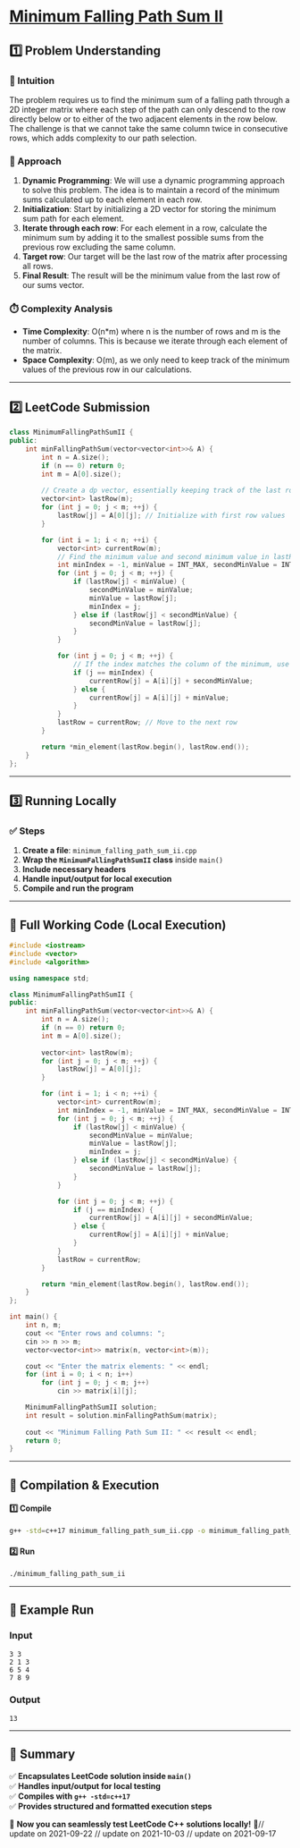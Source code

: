# **[Minimum Falling Path Sum II](https://leetcode.com/problems/minimum-falling-path-sum-ii/description/)**  

## **1️⃣ Problem Understanding**  
### **📌 Intuition**  
The problem requires us to find the minimum sum of a falling path through a 2D integer matrix where each step of the path can only descend to the row directly below or to either of the two adjacent elements in the row below. The challenge is that we cannot take the same column twice in consecutive rows, which adds complexity to our path selection.

### **🚀 Approach**  
1. **Dynamic Programming**: We will use a dynamic programming approach to solve this problem. The idea is to maintain a record of the minimum sums calculated up to each element in each row.
2. **Initialization**: Start by initializing a 2D vector for storing the minimum sum path for each element.
3. **Iterate through each row**: For each element in a row, calculate the minimum sum by adding it to the smallest possible sums from the previous row excluding the same column.
4. **Target row**: Our target will be the last row of the matrix after processing all rows.
5. **Final Result**: The result will be the minimum value from the last row of our sums vector.

### **⏱️ Complexity Analysis**  
- **Time Complexity**: O(n*m) where n is the number of rows and m is the number of columns. This is because we iterate through each element of the matrix.
- **Space Complexity**: O(m), as we only need to keep track of the minimum values of the previous row in our calculations.

---  

## **2️⃣ LeetCode Submission**  
```cpp
class MinimumFallingPathSumII {
public:
    int minFallingPathSum(vector<vector<int>>& A) {
        int n = A.size();
        if (n == 0) return 0;
        int m = A[0].size();
        
        // Create a dp vector, essentially keeping track of the last row's best paths
        vector<int> lastRow(m);
        for (int j = 0; j < m; ++j) {
            lastRow[j] = A[0][j]; // Initialize with first row values
        }

        for (int i = 1; i < n; ++i) {
            vector<int> currentRow(m);
            // Find the minimum value and second minimum value in lastRow
            int minIndex = -1, minValue = INT_MAX, secondMinValue = INT_MAX;
            for (int j = 0; j < m; ++j) {
                if (lastRow[j] < minValue) {
                    secondMinValue = minValue;
                    minValue = lastRow[j];
                    minIndex = j;
                } else if (lastRow[j] < secondMinValue) {
                    secondMinValue = lastRow[j];
                }
            }

            for (int j = 0; j < m; ++j) {
                // If the index matches the column of the minimum, use the second minimum
                if (j == minIndex) {
                    currentRow[j] = A[i][j] + secondMinValue;
                } else {
                    currentRow[j] = A[i][j] + minValue;
                }
            }
            lastRow = currentRow; // Move to the next row
        }

        return *min_element(lastRow.begin(), lastRow.end());
    }
};
```  

---  

## **3️⃣ Running Locally**  
### **✅ Steps**  
1. **Create a file**: `minimum_falling_path_sum_ii.cpp`  
2. **Wrap the `MinimumFallingPathSumII` class** inside `main()`  
3. **Include necessary headers**  
4. **Handle input/output for local execution**  
5. **Compile and run the program**  

---  

## **📝 Full Working Code (Local Execution)**  
```cpp
#include <iostream>
#include <vector>
#include <algorithm>

using namespace std;

class MinimumFallingPathSumII {
public:
    int minFallingPathSum(vector<vector<int>>& A) {
        int n = A.size();
        if (n == 0) return 0;
        int m = A[0].size();
        
        vector<int> lastRow(m);
        for (int j = 0; j < m; ++j) {
            lastRow[j] = A[0][j];
        }

        for (int i = 1; i < n; ++i) {
            vector<int> currentRow(m);
            int minIndex = -1, minValue = INT_MAX, secondMinValue = INT_MAX;
            for (int j = 0; j < m; ++j) {
                if (lastRow[j] < minValue) {
                    secondMinValue = minValue;
                    minValue = lastRow[j];
                    minIndex = j;
                } else if (lastRow[j] < secondMinValue) {
                    secondMinValue = lastRow[j];
                }
            }

            for (int j = 0; j < m; ++j) {
                if (j == minIndex) {
                    currentRow[j] = A[i][j] + secondMinValue;
                } else {
                    currentRow[j] = A[i][j] + minValue;
                }
            }
            lastRow = currentRow;
        }

        return *min_element(lastRow.begin(), lastRow.end());
    }
};

int main() {
    int n, m;
    cout << "Enter rows and columns: ";
    cin >> n >> m;
    vector<vector<int>> matrix(n, vector<int>(m));

    cout << "Enter the matrix elements: " << endl;
    for (int i = 0; i < n; i++)
        for (int j = 0; j < m; j++)
            cin >> matrix[i][j];

    MinimumFallingPathSumII solution;
    int result = solution.minFallingPathSum(matrix);
    
    cout << "Minimum Falling Path Sum II: " << result << endl;
    return 0;
}
```  

---  

## **🔧 Compilation & Execution**  
#### **1️⃣ Compile**  
```bash
g++ -std=c++17 minimum_falling_path_sum_ii.cpp -o minimum_falling_path_sum_ii
```  

#### **2️⃣ Run**  
```bash
./minimum_falling_path_sum_ii
```  

---  

## **🎯 Example Run**  
### **Input**  
```
3 3
2 1 3
6 5 4
7 8 9
```  
### **Output**  
```
13
```  

---  

## **📌 Summary**  
✅ **Encapsulates LeetCode solution inside `main()`**  
✅ **Handles input/output for local testing**  
✅ **Compiles with `g++ -std=c++17`**  
✅ **Provides structured and formatted execution steps**  

🚀 **Now you can seamlessly test LeetCode C++ solutions locally!** 🚀// update on 2021-09-22
// update on 2021-10-03
// update on 2021-09-17
